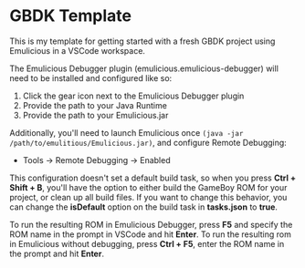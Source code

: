 # GBDK Template

This is my template for getting started with a fresh GBDK project using Emulicious in a VSCode workspace.

The Emulicious Debugger plugin (emulicious.emulicious-debugger) will need to be installed and configured like so:
1. Click the gear icon next to the Emulicious Debugger plugin
2. Provide the path to your Java Runtime
3. Provide the path to your Emulicious.jar

Additionally, you'll need to launch Emulicious once `(java -jar /path/to/emulitious/Emulicious.jar)`, and configure Remote Debugging:
- Tools -> Remote Debugging -> Enabled

This configuration doesn't set a default build task, so when you press **Ctrl + Shift + B**, you'll have the option to either build the GameBoy ROM for your project, or clean up all build files. If you want to change this behavior, you can change the **isDefault** option on the build task in **tasks.json** to **true**.

To run the resulting ROM in Emulicious Debugger, press **F5** and specify the ROM name in the prompt in VSCode and hit **Enter**. To run the resulting rom in Emulicious without debugging, press **Ctrl + F5**, enter the ROM name in the prompt and hit **Enter**.